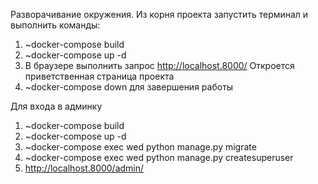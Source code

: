 Разворачивание окружения.
Из корня проекта запустить терминал и выполнить команды:
1. ~docker-compose build
2. ~docker-compose up -d
3. В браузере выполнить запрос http://localhost.8000/
Откроется приветственная страница проекта
4. ~docker-compose down для завершения работы

Для входа в админку
1. ~docker-compose build
2. ~docker-compose up -d
3. ~docker-compose exec wed python manage.py migrate
4. ~docker-compose exec wed python manage.py createsuperuser
5. http://localhost.8000/admin/
